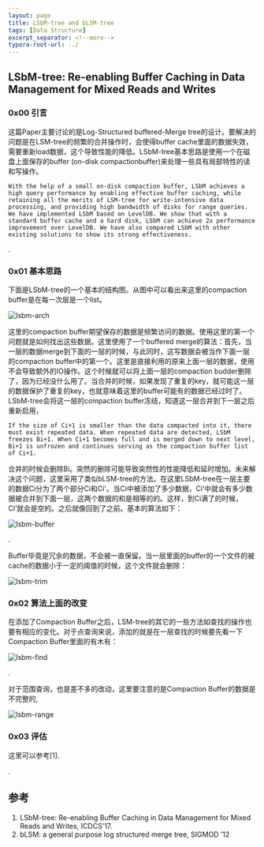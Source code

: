 ```yaml
---
layout: page
title: LSbM-tree and bLSM-tree
tags: [Data Structure]
excerpt_separator: <!--more-->
typora-root-url: ../
---
```




## LSbM-tree: Re-enabling Buffer Caching in Data Management for Mixed Reads and Writes



### 0x00 引言

  这篇Paper主要讨论的是Log-Structured buffered-Merge tree的设计。要解决的问题是在LSM-tree的频繁的合并操作时，会使得buffer cache里面的数据失效，需要重新load数据，这个导致性能的降低。LSbM-tree基本思路是使用一个在磁盘上面保存的buffer (on-disk compactionbuffer)来处理一些具有局部特性的读和写操作。

```
With the help of a small on-disk compaction buffer, LSbM achieves a high query performance by enabling effective buffer caching, while retaining all the merits of LSM-tree for write-intensive data processing, and providing high bandwidth of disks for range queries. We have implemented LSbM based on LevelDB. We show that with a standard buffer cache and a hard disk, LSbM can achieve 2x performance improvement over LevelDB. We have also compared LSbM with other existing solutions to show its strong effectiveness.
```

.

### 0x01 基本思路

下面是LSbM-tree的一个基本的结构图。从图中可以看出来这里的compaction buffer是在每一次层是一个list。

![lsbm-arch](/assets/img/lsbm-arch.png)

  这里的compaction buffer期望保存的数据是频繁访问的数据。使用这里的第一个问题就是如何找出这些数据。这里使用了一个buffered merge的算法：首先，当一层的数据merge到下面的一层的时候，与此同时，这写数据会被当作下面一层的compaction buffer中的第一个。这里是直接利用的原来上面一层的数据，使用不会导致额外的IO操作。这个时候就可以将上面一层的compaction budder删除了，因为已经没什么用了。当合并的时候，如果发现了重复的key，就可能这一层的数据保护了重复的key，也就意味着这里的buffer可能有的数据已经过时了。LSbM-tree会将这一层的compaction buffer冻结，知道这一层合并到下一层之后重新启用，

```
If the size of Ci+1 is smaller than the data compacted into it, there must exist repeated data. When repeated data are detected, LSbM freezes Bi+1. When Ci+1 becomes full and is merged down to next level, Bi+1 is unfrozen and continues serving as the compaction buffer list of Ci+1.
```

合并的时候会删除Bi。突然的删除可能导致突然性的性能降低和延时增加。未来解决这个问题，这里采用了类似bLSM-tree的方法。在这里LSbM-tree在一层主要的数据Ci分为了两个部分Ci和Ci'。当Ci中被添加了多少数据，Ci‘中就会有多少数据被合并到下面一层，这两个数据的和是相等的的。这样，到Ci满了的时候，Ci‘就会是空的。之后就像回到了之前。基本的算法如下：

![lsbm-buffer](/assets/img/lsbm-buffer.png)

.

 Buffer毕竟是冗余的数据，不会被一直保留。当一层里面的buffer的一个文件的被cache的数据小于一定的阈值的时候，这个文件就会删除：

![lsbm-trim](/assets/img/lsbm-trim.png)



### 0x02 算法上面的改变

  在添加了Compaction Buffer之后，LSM-tree的其它的一些方法如查找的操作也要有相应的变化。对于点查询来说，添加的就是在一层查找的时候要先看一下Compaction Buffer里面的有木有：

![lsbm-find](/assets/img/lsbm-find.png)

 .

 对于范围查询，也是差不多的改动，这里要注意的是Compaction Buffer的数据是不完整的,

![lsbm-range](/assets/img/lsbm-range.png)



### 0x03 评估

 这里可以参考[1].



.

## 参考

1. LSbM-tree: Re-enabling Buffer Caching in Data Management for Mixed Reads and Writes, ICDCS'17.
2. bLSM: a general purpose log structured merge tree, SIGMOD ’12